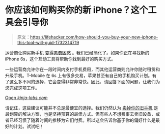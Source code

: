 # 你应该如何购买你的新 iPhone？这个工具会引导你

> 原文：<https://lifehacker.com/how-should-you-buy-your-new-iphone-this-tool-will-guid-1732314719>

运营商让购买新手机 [变得愚蠢困惑](https://lifehacker.com/every-carriers-confusing-phone-buying-plans-explained-1726343203) 。我们已经简化了。如果你正在寻找新的 iPhone 6s，这个互动工具将帮助你找到最好的购买方式。



一些运营商允许你在一段时间内支付手机费用，而其他运营商则允许你随时租赁和升级手机。T-Mobile 在 6s 上有很多交易，苹果甚至有自己的手机购买计划。有了这么多不同的选择，它会变得非常非常快。因此，请回答下面的问题，让我们为您完成这项工作。

[Open *kinja-labs.com*](http://kinja-labs.com/carrier_choices/)

请记住，这些建议可能并不总是最便宜的选择。我们仍然认为 [卖掉你的旧手机](https://lifehacker.com/how-often-should-you-upgrade-your-iphone-an-experiment-1729328617) 是最划算的解决方案，也是坚持预算的最佳方式。但有些人不想费事去卖旧设备，或者已经习惯了随着时间的推移为它们付费。所以这会告诉你基于你的偏好什么是最好的计划。试试吧！